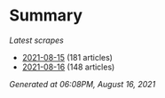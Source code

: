 # Summary
*Latest scrapes*
* [2021-08-15](https://github.com/nuuuwan/news_lk/blob/data/news_lk.2021-08-15.json) (181 articles)
* [2021-08-16](https://github.com/nuuuwan/news_lk/blob/data/news_lk.2021-08-16.json) (148 articles)

*Generated at 06:08PM, August 16, 2021*